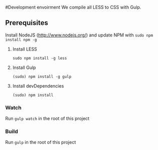 #Development envoirment
We compile all LESS to CSS with Gulp.

## Prerequisites
Install NodeJS (http://www.nodejs.org/) and update NPM with ``sudo npm install npm -g``

1. Install LESS
	```
	sudo npm install -g less
	```

1. Install Gulp
	```
	(sudo) npm install -g gulp
	```

1. Install devDependencies
	```
	(sudo) npm install
	```

### Watch
Run `gulp watch` in the root of this project

### Build
Run `gulp` in the root of this project
